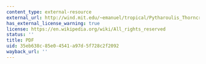 ```yaml
---
content_type: external-resource
external_url: http://wind.mit.edu/~emanuel/tropical/Pytharoulis_Thorncroft.pdf
has_external_license_warning: true
license: https://en.wikipedia.org/wiki/All_rights_reserved
status: ''
title: PDF
uid: 35eb638c-85e0-4541-a97d-5f728c2f2092
wayback_url: ''
---
```

